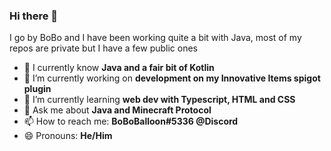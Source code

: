 ### Hi there 👋

I go by BoBo and I have been working quite a bit with Java, most of my repos are private but I have a few public ones

- 🧠 I currently know **Java and a fair bit of Kotlin**
- 🔭 I’m currently working on **development on my Innovative Items spigot plugin**
- 🌱 I’m currently learning **web dev with Typescript, HTML and CSS**
- 💬 Ask me about **Java and Minecraft Protocol**
- 📫 How to reach me: **BoBoBalloon#5336 @Discord**
- 😄 Pronouns: **He/Him**

<!--
**BoBoBalloon/BoBoBalloon** is a ✨ _special_ ✨ repository because its `README.md` (this file) appears on your GitHub profile.

Here are some ideas to get you started:

- 🔭 I’m currently working on ...
- 🌱 I’m currently learning ...
- 👯 I’m looking to collaborate on ...
- 🤔 I’m looking for help with ...
- 💬 Ask me about ...
- 📫 How to reach me: ...
- 😄 Pronouns: ...
- ⚡ Fun fact: ...
-->
